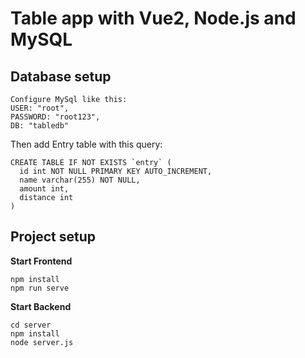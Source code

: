 # Table app with Vue2, Node.js and MySQL

## Database setup
```
Configure MySql like this:
USER: "root",
PASSWORD: "root123",
DB: "tabledb"
```
Then add Entry table with this query:
```
CREATE TABLE IF NOT EXISTS `entry` (
  id int NOT NULL PRIMARY KEY AUTO_INCREMENT,
  name varchar(255) NOT NULL,
  amount int,
  distance int
)
``` 
## Project setup
**Start Frontend**
```
npm install
npm run serve
```
**Start Backend**
```
cd server
npm install
node server.js
```
